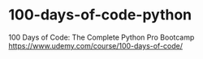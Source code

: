 # 100-days-of-code-python
100 Days of Code: The Complete Python Pro Bootcamp
<br />https://www.udemy.com/course/100-days-of-code/
